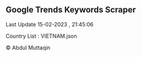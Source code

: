 

## Google Trends Keywords Scraper 
 
Last Update 15-02-2023 , 21:45:06

Country List :
VIETNAM.json



© Abdul Muttaqin 

